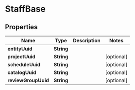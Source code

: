 

# StaffBase


## Properties

| Name | Type | Description | Notes |
|------------ | ------------- | ------------- | -------------|
|**entityUuid** | **String** |  |  |
|**projectUuid** | **String** |  |  [optional] |
|**scheduleUuid** | **String** |  |  [optional] |
|**catalogUuid** | **String** |  |  [optional] |
|**reviewGroupUuid** | **String** |  |  [optional] |



